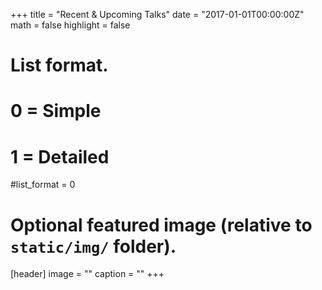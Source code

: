 +++
title = "Recent & Upcoming Talks"
date = "2017-01-01T00:00:00Z"
math = false
highlight = false

# List format.
#   0 = Simple
#   1 = Detailed
#list_format = 0

# Optional featured image (relative to `static/img/` folder).
[header]
image = ""
caption = ""
+++

